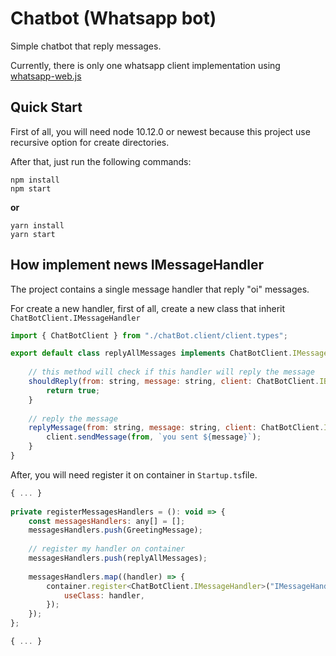 # Chatbot (Whatsapp bot)
Simple chatbot that reply messages. 

Currently, there is only one whatsapp client implementation using [whatsapp-web.js](https://github.com/pedroslopez/whatsapp-web.js)

## Quick Start

First of all, you will need node 10.12.0 or newest because this project use recursive option for create directories.

After that, just run the following commands:

```
npm install
npm start
```

**or**

```
yarn install
yarn start
```

## How implement news IMessageHandler

The project contains a single message handler that reply "oi" messages.

For create a new handler, first of all, create a new class that inherit `ChatBotClient.IMessageHandler`

```javascript
import { ChatBotClient } from "./chatBot.client/client.types";

export default class replyAllMessages implements ChatBotClient.IMessageHandler {
  
	// this method will check if this handler will reply the message
	shouldReply(from: string, message: string, client: ChatBotClient.IBotClient): boolean {
		return true;
	}
  
	// reply the message
	replyMessage(from: string, message: string, client: ChatBotClient.IBotClient): void {
		client.sendMessage(from, `you sent ${message}`);
	}
}
```

After, you will need register it on container in `Startup.ts`file.

```javascript
{ ... }
  
private registerMessagesHandlers = (): void => {
	const messagesHandlers: any[] = [];
	messagesHandlers.push(GreetingMessage);
	
	// register my handler on container
	messagesHandlers.push(replyAllMessages);
	
	messagesHandlers.map((handler) => {
		container.register<ChatBotClient.IMessageHandler>("IMessageHandler", {
			useClass: handler,
		});
	});
};

{ ... }
```
